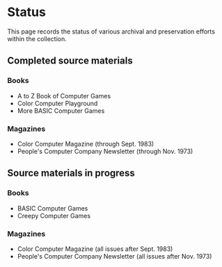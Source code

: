 # Status

This page records the status of various archival and preservation
efforts within the collection.

## Completed source materials

### Books

* A to Z Book of Computer Games
* Color Computer Playground
* More BASIC Computer Games

### Magazines

* Color Computer Magazine (through Sept. 1983)
* People's Computer Company Newsletter (through Nov. 1973)

## Source materials in progress

### Books

* BASIC Computer Games
* Creepy Computer Games

### Magazines

* Color Computer Magazine (all issues after Sept. 1983)
* People's Computer Company Newsletter (all issues after Nov. 1973)
